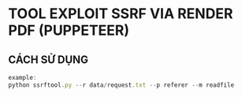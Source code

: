 # TOOL EXPLOIT SSRF VIA RENDER PDF (PUPPETEER)

## CÁCH SỬ DỤNG
```js
example: 
python ssrftool.py --r data/request.txt --p referer --m readfile 
``` 
